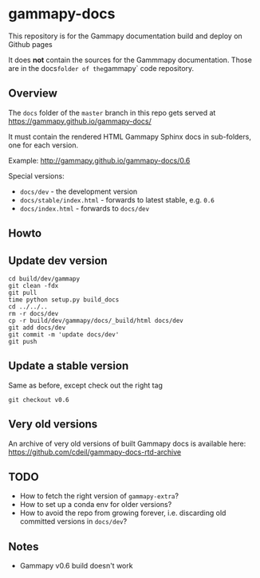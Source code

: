 # gammapy-docs

This repository is for the Gammapy documentation build and deploy on Github pages

It does **not** contain the sources for the Gammmapy documentation.
Those are in the docs` folder of the `gammapy` code repository.

## Overview

The `docs` folder of the `master` branch in this repo
gets served at https://gammapy.github.io/gammapy-docs/

It must contain the rendered HTML Gammapy Sphinx docs
in sub-folders, one for each version.

Example: http://gammapy.github.io/gammapy-docs/0.6

Special versions:

* `docs/dev` - the development version
* `docs/stable/index.html` - forwards to latest stable, e.g. `0.6`
* `docs/index.html` - forwards to `docs/dev`

## Howto


## Update dev version

```
cd build/dev/gammapy
git clean -fdx
git pull
time python setup.py build_docs
cd ../../..
rm -r docs/dev
cp -r build/dev/gammapy/docs/_build/html docs/dev
git add docs/dev
git commit -m 'update docs/dev'
git push
```

## Update a stable version

Same as before, except check out the right tag

```
git checkout v0.6
```

## Very old versions

An archive of very old versions of built Gammapy docs is available here:
https://github.com/cdeil/gammapy-docs-rtd-archive

## TODO

* How to fetch the right version of `gammapy-extra`?
* How to set up a conda env for older versions?
* How to avoid the repo from growing forever, i.e. discarding old committed versions in `docs/dev`?

## Notes

* Gammapy v0.6 build doesn't work
